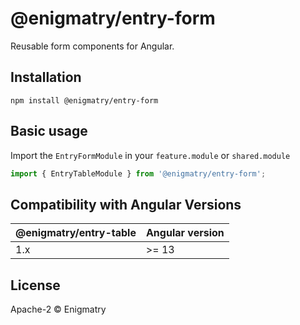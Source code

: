 # @enigmatry/entry-form

Reusable form components for Angular.

## Installation

```
npm install @enigmatry/entry-form
```

## Basic usage

Import the `EntryFormModule` in your `feature.module` or `shared.module`

```typescript
import { EntryTableModule } from '@enigmatry/entry-form';
```

## Compatibility with Angular Versions

| @enigmatry/entry-table | Angular version
|-|-|
|1.x| >= 13

## License

Apache-2 © Enigmatry
